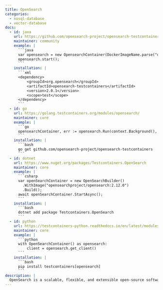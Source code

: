 ```yaml
---
title: OpenSearch
categories:
  - nosql-database
  - vector-database
docs:
  - id: java
    url: https://github.com/opensearch-project/opensearch-testcontainers
    maintainer: community
    example: |
      ```java
      var opensearch = new OpensearchContainer(DockerImageName.parse("opensearchproject/opensearch:2.0.0"));
      opensearch.start();
      ```
    installation: |
      ```xml
      <dependency>
          <groupId>org.opensearch</groupId>
          <artifactId>opensearch-testcontainers</artifactId>
          <version>2.0.1</version>
          <scope>test</scope>
      </dependency>
      ```
  - id: go
    url: https://golang.testcontainers.org/modules/opensearch/
    maintainer: core
    example: |
      ```go
      opensearchContainer, err := opensearch.Run(context.Background(), "opensearchproject/opensearch:2.11.1")
      ```
    installation: |
      ```bash
      go get github.com/opensearch-project/opensearch-testcontainers
      ```
  - id: dotnet
    url: https://www.nuget.org/packages/Testcontainers.OpenSearch
    maintainer: core
    example: |
      ```csharp
      var openSearchContainer = new OpenSearchBuilder()
        .WithImage("opensearchproject/opensearch:2.12.0")
        .Build();
      await openSearchContainer.StartAsync();
      ```
    installation: |
      ```bash
      dotnet add package Testcontainers.OpenSearch
      ```
  - id: python
    url: https://testcontainers-python.readthedocs.io/en/latest/modules/opensearch/README.html
    maintainer: core
    example: |
      ```python
      with OpenSearchContainer() as opensearch:
          client = opensearch.get_client()
      ```
    installation: |
      ```bash
      pip install testcontainers[opensearch]
      ```
description: |
  OpenSearch is a scalable, flexible, and extensible open-source software suite for search, analytics, and observability applications licensed under Apache 2.0 and powered by Apache Lucene.
---
```

